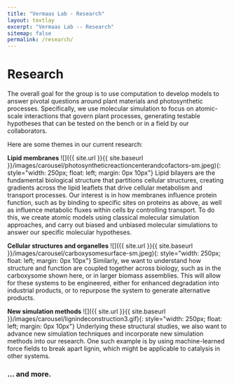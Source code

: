 ```yaml
---
title: "Vermaas Lab - Research"
layout: textlay
excerpt: "Vermaas Lab -- Research"
sitemap: false
permalink: /research/
---
```


# Research

The overall goal for the group is to use computation to develop models to answer pivotal questions around plant materials and photosynthetic processes.
Specifically, we use molecular simulation to focus on atomic-scale interactions that govern plant processes, generating testable hypotheses that can be tested on the bench or in a field by our collaborators.

Here are some themes in our current research:

**Lipid membranes** ![]({{ site.url }}{{ site.baseurl }}/images/carousel/photosyntheticreactioncenterandcofactors-sm.jpeg){: style="width: 250px; float: left; margin: 0px  10px"}
Lipid bilayers are the fundamental biological structure that partitions cellular structures, creating gradients across the lipid leaflets that drive cellular metabolism and transport processes.
Our interest is in how membranes influence protein function, such as by binding to specific sites on proteins as above, as well as influence metabolic fluxes within cells by controlling transport.
To do this, we create atomic models using classical molecular simulation approaches, and carry out biased and unbiased molecular simulations to answer our specific molecular hypotheses.

**Cellular structures and organelles** 
![]({{ site.url }}{{ site.baseurl }}/images/carousel/carboxysomesurface-sm.jpeg){: style="width: 250px; float: left; margin: 0px  10px"}
Similarly, we want to understand how structure and function are coupled together across biology, such as in the carboxysome shown here, or in larger biomass assemblies.
This will allow for these systems to be engineered, either for enhanced degradation into industrial products, or to repurpose the system to generate alternative products.

**New simulation methods**
![]({{ site.url }}{{ site.baseurl }}/images/carousel/lignindeconstruction3.gif){: style="width: 250px; float: left; margin: 0px  10px"}
Underlying these structural studies, we also want to advance new simulation techniques and incorporate new simulation methods into our research.
One such example is by using machine-learned force fields to break apart lignin, which might be applicable to catalysis in other systems.

### ... and more.
